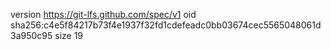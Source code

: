version https://git-lfs.github.com/spec/v1
oid sha256:c4e5f84217b73f4e1937f32fd1cdefeadc0bb03674cec5565048061d3a950c95
size 19
